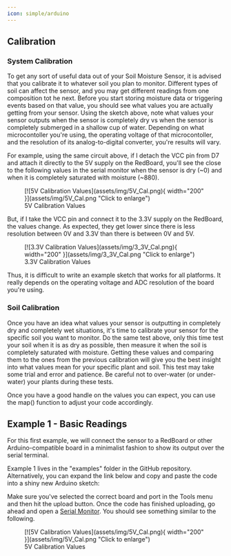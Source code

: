 ```yaml
---
icon: simple/arduino
---
```



## Calibration

### System Calibration
To get any sort of useful data out of your Soil Moisture Sensor, it is advised that you calibrate it to whatever soil you plan to monitor. Different types of soil can affect the sensor, and you may get different readings from one composition tot he next. Before you start storing moisture data or triggering events based on that value, you should see what values you are actually getting from your sensor. Using the sketch above, note what values your sensor outputs when the sensor is completely dry vs when the sensor is completely submerged in a shallow cup of water. Depending on what microcontoller you're using, the operating voltage of that microcontoller, and the resolution of its analog-to-digital converter, you're results will vary.

For example, using the same circuit above, if I detach the VCC pin from D7 and attach it directly to the 5V supply on the RedBoard, you'll see the close to the following values in the serial monitor when the sensor is dry (~0) and when it is completely saturated with moisture (~880).



<figure markdown>
[![5V Calibration Values](assets/img/5V_Cal.png){ width="200" }](assets/img/5V_Cal.png "Click to enlarge")
<figcaption markdown>5V Calibration Values</figcaption>
</figure>


But, if I take the VCC pin and connect it to the 3.3V supply on the RedBoard, the values change. As expected, they get lower since there is less resolution between 0V and 3.3V than there is between 0V and 5V.

<figure markdown>
[![3.3V Calibration Values](assets/img/3_3V_Cal.png){ width="200" }](assets/img/3_3V_Cal.png "Click to enlarge")
<figcaption markdown>3.3V Calibration Values</figcaption>
</figure>

Thus, it is difficult to write an example sketch that works for all platforms. It really depends on the operating voltage and ADC resolution of the board you're using.

### Soil Calibration
Once you have an idea what values your sensor is outputting in completely dry and completely wet situations, it's time to calibrate your sensor for the specific soil you want to monitor. Do the same test above, only this time test your soil when it is as dry as possible, then measure it when the soil is completely saturated with moisture. Getting these values and comparing them to the ones from the previous calibration will give you the best insight into what values mean for your specific plant and soil. This test may take some trial and error and patience. Be careful not to over-water (or under-water) your plants during these tests.

Once you have a good handle on the values you can expect, you can use the map() function to adjust your code accordingly.


## Example 1 - Basic Readings

For this first example, we will connect the sensor to a RedBoard or other Arduino-compatible board in a minimalist fashion to show its output over the serial terminal.

Example 1 lives in the "examples" folder in the GitHub repository. Alternatively, you can expand the link below and copy and paste the code into a shiny new Arduino sketch: 

<!--
??? "Example 1 Arduino Code"
	```
	--8<-- "https://raw.githubusercontent.com/sparkfun/SparkFun_BMI270_Arduino_Library/main/examples/Example01_BasicReadingsI2C/Example01_BasicReadingsI2C.ino"
	```
-->

Make sure you've selected the correct board and port in the Tools menu and then hit the upload button. Once the code has finished uploading, go ahead and open a [Serial Monitor](https://learn.sparkfun.com/tutorials/terminal-basics). You should see something similar to the following. 


<figure markdown>
[![5V Calibration Values](assets/img/5V_Cal.png){ width="200" }](assets/img/5V_Cal.png "Click to enlarge")
<figcaption markdown>5V Calibration Values</figcaption>
</figure>

















